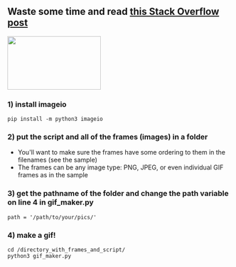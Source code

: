 ## Waste some time and read <a href="https://stackoverflow.com/questions/753190/programmatically-generate-video-or-animated-gif-in-python"> this Stack Overflow post</a>

<img src="https://github.com/dm20/gif-maker/blob/master/movie.gif" width="210" height="120px" gif>

### 1) install imageio  
  
    pip install -m python3 imageio
    
### 2) put the script and all of the frames (images) in a folder
- You'll want to make sure the frames have some ordering to them in the filenames (see the sample)
- The frames can be any image type: PNG, JPEG, or even individual GIF frames as in the sample

### 3) get the pathname of the folder and change the path variable on line 4 in gif_maker.py
    
    path = '/path/to/your/pics/'
    
### 4) make a gif!
    
    cd /directory_with_frames_and_script/
    python3 gif_maker.py
